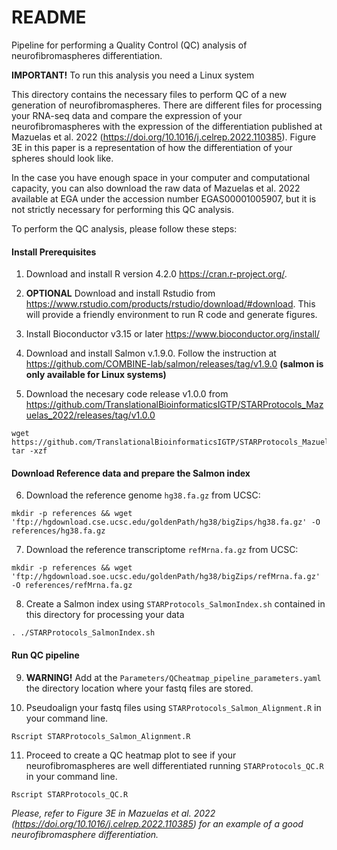 # README

Pipeline for performing a Quality Control (QC) analysis of neurofibromaspheres differentiation.

**IMPORTANT!** To run this analysis you need a Linux system

This directory contains the necessary files to perform QC of a new generation of neurofibromaspheres. There are different files for processing your RNA-seq data and compare the expression of your neurofibromaspheres with the expression of the differentiation published at Mazuelas et al. 2022 (<https://doi.org/10.1016/j.celrep.2022.110385>). Figure 3E in this paper is a representation of how the differentiation of your spheres should look like.

In the case you have enough space in your computer and computational capacity, you can also download the raw data of Mazuelas et al. 2022 available at EGA under the accession number EGAS00001005907, but it is not strictly necessary for performing this QC analysis.

To perform the QC analysis, please follow these steps:

#### Install Prerequisites

1.  Download and install R version 4.2.0 <https://cran.r-project.org/>.

2.  **OPTIONAL** Download and install Rstudio from <https://www.rstudio.com/products/rstudio/download/#download>. This will provide a friendly environment to run R code and generate figures.

3.  Install Bioconductor v3.15 or later <https://www.bioconductor.org/install/>

4.  Download and install Salmon v.1.9.0. Follow the instruction at <https://github.com/COMBINE-lab/salmon/releases/tag/v1.9.0> **(salmon is only available for Linux systems)**

5. Download the necesary code release v1.0.0 from <https://github.com/TranslationalBioinformaticsIGTP/STARProtocols_Mazuelas_2022/releases/tag/v1.0.0>
```
wget https://github.com/TranslationalBioinformaticsIGTP/STARProtocols_Mazuelas_2022/archive/refs/tags/v1.0.0.tar.gz 
tar -xzf
```
 
#### Download Reference data and prepare the Salmon index

6.  Download the reference genome `hg38.fa.gz` from UCSC:

```
mkdir -p references && wget 'ftp://hgdownload.cse.ucsc.edu/goldenPath/hg38/bigZips/hg38.fa.gz' -O references/hg38.fa.gz
```

7.  Download the reference transcriptome `refMrna.fa.gz` from UCSC:
```
mkdir -p references && wget 'ftp://hgdownload.soe.ucsc.edu/goldenPath/hg38/bigZips/refMrna.fa.gz' -O references/refMrna.fa.gz
```
8.  Create a Salmon index using `STARProtocols_SalmonIndex.sh` contained in this directory for processing your data
```
. ./STARProtocols_SalmonIndex.sh
```

#### Run QC pipeline

9.  **WARNING!** Add at the `Parameters/QCheatmap_pipeline_parameters.yaml` the directory location where your fastq files are stored.

10.  Pseudoalign your fastq files using `STARProtocols_Salmon_Alignment.R` in your command line.
```
Rscript STARProtocols_Salmon_Alignment.R
```
11.  Proceed to create a QC heatmap plot to see if your neurofibromaspheres are well differentiated running `STARProtocols_QC.R` in your command line.
```
Rscript STARProtocols_QC.R
```


*Please, refer to Figure 3E in Mazuelas et al. 2022 (<https://doi.org/10.1016/j.celrep.2022.110385>) for an example of a good neurofibromasphere differentiation.*
